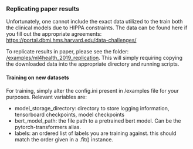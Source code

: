 ### Replicating paper results
Unfortunately, one cannot include the exact data utilized to the train both the clinical models due to HIPPA constraints.
The data can be found here if you fill out the appropriate agreements:
https://portal.dbmi.hms.harvard.edu/data-challenges/

To replicate results in paper, please see the folder: [/examples/ml4health_2019_replication](/examples/ml4health_2019_replication).
This will simply requiring copying the downloaded data into the appropriate directory and running scripts.


#### Training on new datasets
For training, simply alter the config.ini present in /examples file for your purposes. Relevant variables are:

- model_storage_directory: directory to store logging information, tensorboard checkpoints, model checkpoints
- bert_model_path: the file path to a pretrained bert model. Can be the pytorch-transformers alias.
- labels: an ordered list of labels you are training against. this should match the order given in a .fit() instance.